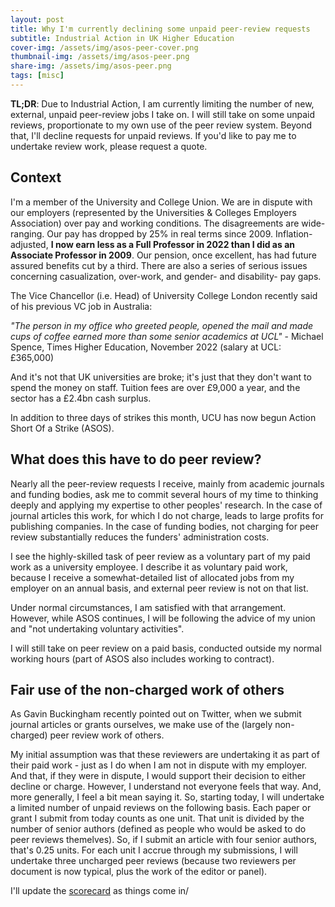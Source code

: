 ```yaml
---
layout: post
title: Why I'm currently declining some unpaid peer-review requests
subtitle: Industrial Action in UK Higher Education
cover-img: /assets/img/asos-peer-cover.png
thumbnail-img: /assets/img/asos-peer.png
share-img: /assets/img/asos-peer.png
tags: [misc]
---
```


**TL;DR**: Due to Industrial Action, I am currently  limiting the number of new, external, unpaid peer-review jobs I take on. I will still take on some unpaid reviews, proportionate to my own use of the peer review system. Beyond that, I'll decline requests for unpaid reviews. If you'd like to pay me to undertake review work, please request a quote.

## Context

I'm a member of the University and College Union. We are in dispute with our employers (represented by the Universities & Colleges Employers Association) over pay and working conditions. The disagreements are wide-ranging.  Our pay has dropped by 25% in real terms since 2009. Inflation-adjusted, **I now earn less as a Full Professor in 2022 than I did as an Associate Professor in 2009**. Our pension, once excellent, has had future assured benefits cut by a third. There are also a series of serious issues concerning casualization, over-work, and gender- and disability- pay gaps. 

The Vice Chancellor (i.e. Head) of University College London recently said of his previous VC job in Australia: 

*"The person in my office who greeted people, opened the mail and made cups of coffee earned more than some senior academics at UCL"* - Michael Spence, Times Higher Education, November 2022 (salary at UCL: £365,000)

And it's not that UK universities are broke; it's just that they don't want to spend the money on staff. Tuition fees are over £9,000 a year, and the sector has a £2.4bn cash surplus.

In addition to three days of strikes this month, UCU has now begun Action Short Of a Strike (ASOS). 

## What does this have to do peer review? 

Nearly all the peer-review requests I receive, mainly from academic journals and funding bodies, ask me to commit several hours of my time to thinking deeply and applying my expertise to other peoples' research. In the case of journal articles this work, for which I do not charge, leads to large profits for publishing companies. In the case of funding bodies, not charging for peer review substantially reduces the funders' administration costs.

I see the highly-skilled task of peer review as a voluntary part of my paid work as a university employee. I describe it as voluntary paid work, because I receive a somewhat-detailed list of allocated jobs from my employer on an annual basis, and external peer review is not on that list. 

Under normal circumstances, I am satisfied with that arrangement. However, while ASOS continues, I will be following the advice of my union and "not undertaking voluntary activities". 

I will still take on peer review on a paid basis, conducted outside my normal working hours (part of ASOS also includes working to contract). 

## Fair use of the non-charged work of others

As Gavin Buckingham recently pointed out on Twitter, when we submit journal articles or grants ourselves, we make use of the (largely non-charged) peer review work of others. 

My initial assumption was that these reviewers are undertaking it as part of their paid work - just as I do when I am not in dispute with my employer. And that, if they were in dispute, I would support their decision to either decline or charge. However, I understand not everyone feels that way. And, more generally, I feel a bit mean saying it. So, starting today, I will undertake a limited number of unpaid reviews on the following basis. Each paper or grant I submit from today counts as one unit. That unit is divided by the number of senior authors (defined as people who would be asked to do peer reviews themelves). So, if I submit an article with four senior authors, that's 0.25 units. For each unit I accrue through my submissions, I will undertake three uncharged peer reviews (because two reviewers per document is now typical, plus the work of the editor or panel). 

I'll update the [scorecard](/peer) as things come in/



